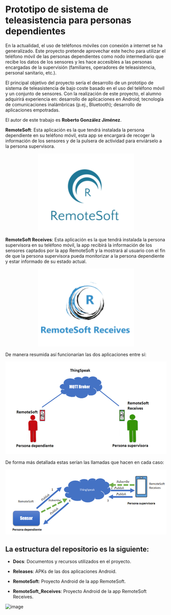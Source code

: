
# Prototipo de sistema de teleasistencia para personas dependientes
En la actualidad, el uso de teléfonos móviles con conexión a internet se ha generalizado. Este proyecto pretende aprovechar este hecho para utilizar el teléfono móvil de las personas dependientes como nodo intermediario que recibe los datos de los sensores y les hace accesibles a las personas encargadas de la supervisión (familiares, operadores de teleasistencia, personal sanitario, etc.).

El principal objetivo del proyecto sería el desarrollo de un prototipo de sistema de teleasistencia de bajo coste basado en el uso del teléfono móvil y un conjunto de sensores. Con la realización de este proyecto, el alumno adquirirá experiencia en: desarrollo de aplicaciones en Android; tecnología de comunicaciones inalámbricas (p.ej., Bluetooth); desarrollo de aplicaciones empotradas.

El autor de este trabajo es **Roberto González Jiménez**.

**RemoteSoft**: Esta aplicación es la que tendrá instalada la persona dependiente en su teléfono móvil,
esta app se encargará de recoger la información de los sensores y de la pulsera de actividad para
enviárselo a la persona supervisora.

<p align="center">
  <img src="https://github.com/robergj/remotesoft/blob/main/Docs/Recursos/logo_app.png?raw=true" width="300">
</p>

**RemoteSoft Receives**: Esta aplicación es la que tendrá instalada la persona supervisora en su
teléfono móvil, la app recibirá la información de los sensores captados por la app RemoteSoft y la
mostrará al usuario con el fin de que la persona supervisora pueda monitorizar a la persona
dependiente y estar informado de su estado actual.
<p align="center">
  <img src="https://github.com/robergj/remotesoft/blob/main/Docs/Recursos/logo_app_receives.png?raw=true" width="300">
</p>

De manera resumida así funcionarían las dos aplicaciones entre sí:

<p align="center">
  <img src="https://github.com/robergj/remotesoft/blob/main/Docs/Diagramas/Diagrama_app.png?raw=true" width="600">
</p>

De forma más detallada estas serían las llamadas que hacen en cada caso:
<p align="center">
  <img src="https://github.com/robergj/remotesoft/blob/main/Docs/Diagramas/Diagrama_detallado.png?raw=true" width="600">
</p>

## La estructura del repositorio es la siguiente:

* **Docs**: Documentos y recursos utilizados en el proyecto.

* **Releases**: APKs de las dos aplicaciones Android.

* **RemoteSoft**: Proyecto Android de la app RemoteSoft.

* **RemoteSoft_Receives**: Proyecto Android de la app RemoteSoft Receives.

![image](https://user-images.githubusercontent.com/60737807/109425388-4dd35080-79e8-11eb-90bd-ada8e34a3cc0.png)

